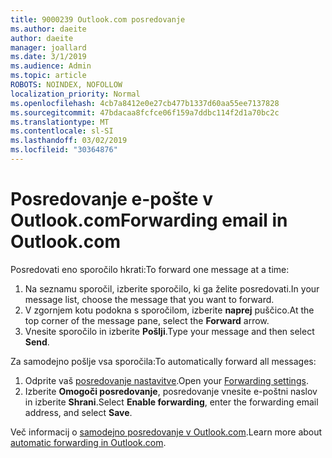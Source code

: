 ```yaml
---
title: 9000239 Outlook.com posredovanje
ms.author: daeite
author: daeite
manager: joallard
ms.date: 3/1/2019
ms.audience: Admin
ms.topic: article
ROBOTS: NOINDEX, NOFOLLOW
localization_priority: Normal
ms.openlocfilehash: 4cb7a8412e0e27cb477b1337d60aa55ee7137828
ms.sourcegitcommit: 47bdacaa8fcfce06f159a7ddbc114f2d1a70bc2c
ms.translationtype: MT
ms.contentlocale: sl-SI
ms.lasthandoff: 03/02/2019
ms.locfileid: "30364876"
---
```

# <a name="forwarding-email-in-outlookcom"></a><span data-ttu-id="063f5-102">Posredovanje e-pošte v Outlook.com</span><span class="sxs-lookup"><span data-stu-id="063f5-102">Forwarding email in Outlook.com</span></span>

<span data-ttu-id="063f5-103">Posredovati eno sporočilo hkrati:</span><span class="sxs-lookup"><span data-stu-id="063f5-103">To forward one message at a time:</span></span>

1. <span data-ttu-id="063f5-104">Na seznamu sporočil, izberite sporočilo, ki ga želite posredovati.</span><span class="sxs-lookup"><span data-stu-id="063f5-104">In your message list, choose the message that you want to forward.</span></span>
2. <span data-ttu-id="063f5-105">V zgornjem kotu podokna s sporočilom, izberite **naprej** puščico.</span><span class="sxs-lookup"><span data-stu-id="063f5-105">At the top corner of the message pane, select the **Forward** arrow.</span></span>
3. <span data-ttu-id="063f5-106">Vnesite sporočilo in izberite **Pošlji**.</span><span class="sxs-lookup"><span data-stu-id="063f5-106">Type your message and then select **Send**.</span></span>

<span data-ttu-id="063f5-107">Za samodejno pošlje vsa sporočila:</span><span class="sxs-lookup"><span data-stu-id="063f5-107">To automatically forward all messages:</span></span>

1. <span data-ttu-id="063f5-108">Odprite vaš [posredovanje nastavitve](https://outlook.live.com/mail/options/mail/forwarding/forwardingOption).</span><span class="sxs-lookup"><span data-stu-id="063f5-108">Open your [Forwarding settings](https://outlook.live.com/mail/options/mail/forwarding/forwardingOption).</span></span>
2. <span data-ttu-id="063f5-109">Izberite **Omogoči posredovanje**, posredovanje vnesite e-poštni naslov in izberite **Shrani**.</span><span class="sxs-lookup"><span data-stu-id="063f5-109">Select **Enable forwarding**, enter the forwarding email address, and select **Save**.</span></span>

<span data-ttu-id="063f5-110">Več informacij o [samodejno posredovanje v Outlook.com](https://support.office.com/article/6246987c-6c8f-4144-b255-14fc07007dad).</span><span class="sxs-lookup"><span data-stu-id="063f5-110">Learn more about [automatic forwarding in Outlook.com](https://support.office.com/article/6246987c-6c8f-4144-b255-14fc07007dad).</span></span>